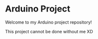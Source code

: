# Arduino Project

Welcome to my Arduino project repository!

This project cannot be done without me XD




